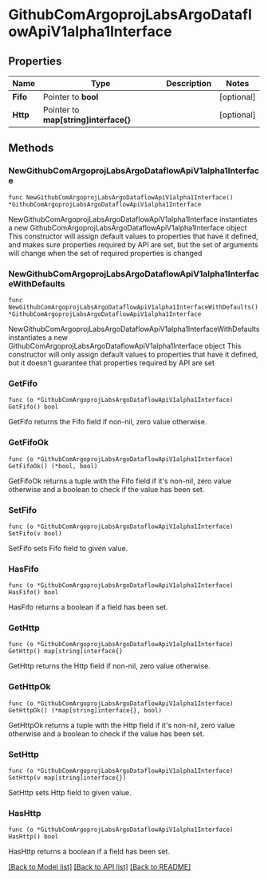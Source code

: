 # GithubComArgoprojLabsArgoDataflowApiV1alpha1Interface

## Properties

Name | Type | Description | Notes
------------ | ------------- | ------------- | -------------
**Fifo** | Pointer to **bool** |  | [optional] 
**Http** | Pointer to **map[string]interface{}** |  | [optional] 

## Methods

### NewGithubComArgoprojLabsArgoDataflowApiV1alpha1Interface

`func NewGithubComArgoprojLabsArgoDataflowApiV1alpha1Interface() *GithubComArgoprojLabsArgoDataflowApiV1alpha1Interface`

NewGithubComArgoprojLabsArgoDataflowApiV1alpha1Interface instantiates a new GithubComArgoprojLabsArgoDataflowApiV1alpha1Interface object
This constructor will assign default values to properties that have it defined,
and makes sure properties required by API are set, but the set of arguments
will change when the set of required properties is changed

### NewGithubComArgoprojLabsArgoDataflowApiV1alpha1InterfaceWithDefaults

`func NewGithubComArgoprojLabsArgoDataflowApiV1alpha1InterfaceWithDefaults() *GithubComArgoprojLabsArgoDataflowApiV1alpha1Interface`

NewGithubComArgoprojLabsArgoDataflowApiV1alpha1InterfaceWithDefaults instantiates a new GithubComArgoprojLabsArgoDataflowApiV1alpha1Interface object
This constructor will only assign default values to properties that have it defined,
but it doesn't guarantee that properties required by API are set

### GetFifo

`func (o *GithubComArgoprojLabsArgoDataflowApiV1alpha1Interface) GetFifo() bool`

GetFifo returns the Fifo field if non-nil, zero value otherwise.

### GetFifoOk

`func (o *GithubComArgoprojLabsArgoDataflowApiV1alpha1Interface) GetFifoOk() (*bool, bool)`

GetFifoOk returns a tuple with the Fifo field if it's non-nil, zero value otherwise
and a boolean to check if the value has been set.

### SetFifo

`func (o *GithubComArgoprojLabsArgoDataflowApiV1alpha1Interface) SetFifo(v bool)`

SetFifo sets Fifo field to given value.

### HasFifo

`func (o *GithubComArgoprojLabsArgoDataflowApiV1alpha1Interface) HasFifo() bool`

HasFifo returns a boolean if a field has been set.

### GetHttp

`func (o *GithubComArgoprojLabsArgoDataflowApiV1alpha1Interface) GetHttp() map[string]interface{}`

GetHttp returns the Http field if non-nil, zero value otherwise.

### GetHttpOk

`func (o *GithubComArgoprojLabsArgoDataflowApiV1alpha1Interface) GetHttpOk() (*map[string]interface{}, bool)`

GetHttpOk returns a tuple with the Http field if it's non-nil, zero value otherwise
and a boolean to check if the value has been set.

### SetHttp

`func (o *GithubComArgoprojLabsArgoDataflowApiV1alpha1Interface) SetHttp(v map[string]interface{})`

SetHttp sets Http field to given value.

### HasHttp

`func (o *GithubComArgoprojLabsArgoDataflowApiV1alpha1Interface) HasHttp() bool`

HasHttp returns a boolean if a field has been set.


[[Back to Model list]](../README.md#documentation-for-models) [[Back to API list]](../README.md#documentation-for-api-endpoints) [[Back to README]](../README.md)


